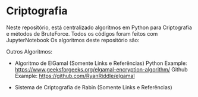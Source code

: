 # Criptografia
Neste repositório, está centralizado algoritmos em Python para Criptografia e métodos de BruteForce. Todos os códigos foram feitos com JupyterNotebook
Os algoritmos deste repositório são:

Outros Algoritmos:

- Algoritmo de ElGamal (Somente Links e Referências)
Python Example: https://www.geeksforgeeks.org/elgamal-encryption-algorithm/
Github Example: https://github.com/RyanRiddle/elgamal

- Sistema de Criptografia de Rabin (Somente Links e Referências)
